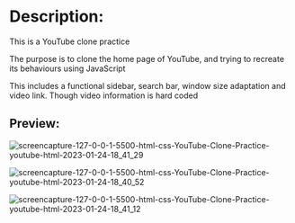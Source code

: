 # Description:
This is a YouTube clone practice

The purpose is to clone the home page of YouTube, and trying to recreate its behaviours using JavaScript

This includes a functional sidebar, search bar, window size adaptation and video link. Though video information is hard coded

## Preview:
![screencapture-127-0-0-1-5500-html-css-YouTube-Clone-Practice-youtube-html-2023-01-24-18_41_29](https://user-images.githubusercontent.com/61859509/214461479-bcb22f7e-bb30-4b9f-bfd3-a2d5e9b36c87.png)

![screencapture-127-0-0-1-5500-html-css-YouTube-Clone-Practice-youtube-html-2023-01-24-18_40_52](https://user-images.githubusercontent.com/61859509/214461494-a07dd5a1-f756-4761-8143-346d280cfb6a.png)

![screencapture-127-0-0-1-5500-html-css-YouTube-Clone-Practice-youtube-html-2023-01-24-18_41_12](https://user-images.githubusercontent.com/61859509/214461501-78d5fa3e-7623-490f-850a-ed8ff57094da.png)
